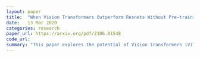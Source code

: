 ```yaml
---
layout: paper
title:  "When Vision Transformers Outperform Resnets Without Pre-training or Strong Data Augmentations"
date:   13 Mar 2020
categories: research
paper_url: https://arxiv.org/pdf/2106.01548
code_url: 
summary: "This paper explores the potential of Vision Transformers (ViTs) and MLP-Mixers to replace traditional neural architectures, which rely heavily on hand-wired features, by using a general-purpose approach. Despite previous models requiring massive datasets and strong data augmentations, they still faced optimization issues, such as sensitivity to initialization and learning rates. Through examining loss geometry, the study aims to enhance data efficiency and generalization of these models. Findings reveal that the models tend to converge to extremely sharp local minima. The application of a sharpness-aware optimizer significantly boosts the accuracy and robustness of ViTs and MLP-Mixers across a range of tasks, including supervised, adversarial, contrastive, and transfer learning, achieving substantial improvements in accuracy on ImageNet with simple preprocessing techniques. The improved performance is attributed to sparser active neurons in the initial layers, allowing ViTs to surpass the performance of similarly sized ResNets on ImageNet without the need for large-scale pre-training or intensive data augmentations."
---
```


